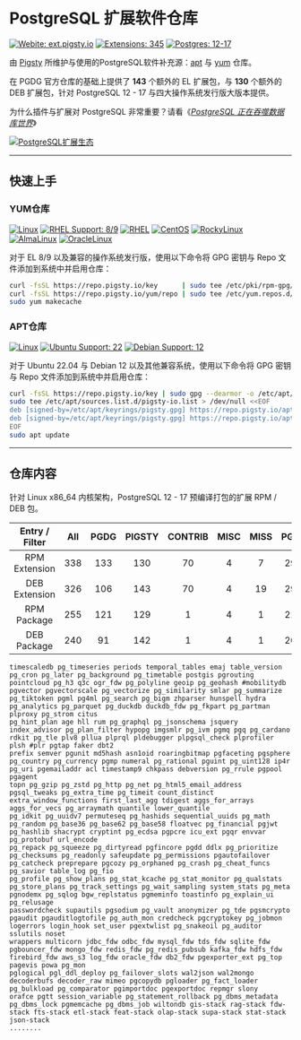 # PostgreSQL 扩展软件仓库

[![Webite: ext.pigsty.io](https://img.shields.io/badge/website-ext.pigsty.io-slategray?style=flat&logo=cilium&logoColor=white)](https://ext.pigsty.io)
[![Extensions: 345](https://img.shields.io/badge/extensions-345-%233E668F?style=flat&logo=postgresql&logoColor=white&labelColor=3E668F)](https://pigsty.io/docs/pgext/list)
[![Postgres: 12-17](https://img.shields.io/badge/PostgreSQL-12~17-%233E668F?style=flat&logo=postgresql&labelColor=3E668F&logoColor=white)](https://pigsty.io/docs/pgsql)

由 [Pigsty](https://pigsty.io) 所维护与使用的PostgreSQL软件补充源：[apt](#apt-repo) 与 [yum](#yum-repo) 仓库。

在 PGDG 官方仓库的基础上提供了 **143** 个额外的 EL 扩展包，与 **130** 个额外的 DEB 扩展包，针对 PostgreSQL 12 - 17 与四大操作系统发行版大版本提供。

为什么插件与扩展对 PostgreSQL 非常重要？请看《[*PostgreSQL 正在吞噬数据库世界*](https://pigsty.cc/zh/blog/pg/pg-eat-db-world/)》

[![PostgreSQL扩展生态](https://pigsty.cc/img/pigsty/ecosystem.jpg)](https://pigsty.cc/zh/blog/pg/pg-eat-db-world/)


-------

## 快速上手


### YUM仓库

[![Linux](https://img.shields.io/badge/Linux-x86_64-%23FCC624?style=flat&logo=linux&labelColor=FCC624&logoColor=black)](https://pigsty.io/docs/node)
[![RHEL Support: 8/9](https://img.shields.io/badge/EL-7/8/9-red?style=flat&logo=redhat&logoColor=red)](https://pigsty.io/docs/pgext/list/rpm/)
[![RHEL](https://img.shields.io/badge/RHEL-slategray?style=flat&logo=redhat&logoColor=red)](https://pigsty.io/docs/pgext/list/rpm/)
[![CentOS](https://img.shields.io/badge/CentOS-slategray?style=flat&logo=centos&logoColor=%23262577)](https://almalinux.org/)
[![RockyLinux](https://img.shields.io/badge/RockyLinux-slategray?style=flat&logo=rockylinux&logoColor=%2310B981)](https://almalinux.org/)
[![AlmaLinux](https://img.shields.io/badge/AlmaLinux-slategray?style=flat&logo=almalinux&logoColor=black)](https://almalinux.org/)
[![OracleLinux](https://img.shields.io/badge/OracleLinux-slategray?style=flat&logo=oracle&logoColor=%23F80000)](https://almalinux.org/)

对于 EL 8/9 以及兼容的操作系统发行版，使用以下命令将 GPG 密钥与 Repo 文件添加到系统中并启用仓库：

```bash
curl -fsSL https://repo.pigsty.io/key      | sudo tee /etc/pki/rpm-gpg/RPM-GPG-KEY-pigsty >/dev/null  # 添加 gpg 密钥
curl -fsSL https://repo.pigsty.io/yum/repo | sudo tee /etc/yum.repos.d/pigsty.repo        >/dev/null  # 添加 repo 文件
sudo yum makecache
```

### APT仓库

[![Linux](https://img.shields.io/badge/Linux-x86_64-%23FCC624?style=flat&logo=linux&labelColor=FCC624&logoColor=black)](https://pigsty.io/docs/node)
[![Ubuntu Support: 22](https://img.shields.io/badge/Ubuntu-22-%23E95420?style=flat&logo=ubuntu&logoColor=%23E95420)](https://pigsty.io/docs/pgext/list/deb/)
[![Debian Support: 12](https://img.shields.io/badge/Debian-12-%23A81D33?style=flat&logo=debian&logoColor=%23A81D33)](https://pigsty.io/docs/reference/compatibility/)

对于 Ubuntu 22.04 与 Debian 12 以及其他兼容系统，使用以下命令将 GPG 密钥与 Repo 文件添加到系统中并启用仓库：

```bash
curl -fsSL https://repo.pigsty.io/key | sudo gpg --dearmor -o /etc/apt/keyrings/pigsty.gpg  # 添加 gpg 密钥
sudo tee /etc/apt/sources.list.d/pigsty-io.list > /dev/null <<EOF
deb [signed-by=/etc/apt/keyrings/pigsty.gpg] https://repo.pigsty.io/apt/infra generic main 
deb [signed-by=/etc/apt/keyrings/pigsty.gpg] https://repo.pigsty.io/apt/pgsql/$(lsb_release -cs) $(lsb_release -cs) main
EOF
sudo apt update
```


-------

## 仓库内容

针对 Linux x86_64 内核架构，PostgreSQL 12 - 17 预编译打包的扩展 RPM / DEB 包。

| Entry / Filter | All | PGDG | PIGSTY | CONTRIB | MISC | MISS | PG17 | PG16 | PG15 | PG14 | PG13 | PG12 |
|:--------------:|:---:|:----:|:------:|:-------:|:----:|:----:|:----:|:----:|:----:|:----:|:----:|:----:|
| RPM Extension  | 338 | 133  |  130   |   70    |  4   |  7   | 297  | 333  | 336  | 328  | 319  | 310  |
| DEB Extension  | 326 | 106  |  143   |   70    |  4   |  19  | 290  | 322  | 324  | 316  | 307  | 300  |
|  RPM Package   | 255 | 121  |  129   |    1    |  4   |  1   | 216  | 250  | 253  | 248  | 241  | 232  |
|  DEB Package   | 240 |  91  |  142   |    1    |  4   |  1   | 206  | 236  | 238  | 233  | 226  | 219  |

```
timescaledb pg_timeseries periods temporal_tables emaj table_version pg_cron pg_later pg_background pg_timetable postgis pgrouting pointcloud pg_h3 q3c ogr_fdw pg_polyline geoip pg_geohash #mobilitydb
pgvector pgvectorscale pg_vectorize pg_similarity smlar pg_summarize pg_tiktoken pgml pg4ml pg_search pg_bigm zhparser hunspell hydra pg_analytics pg_parquet pg_duckdb duckdb_fdw pg_fkpart pg_partman plproxy pg_strom citus
pg_hint_plan age hll rum pg_graphql pg_jsonschema jsquery index_advisor pg_plan_filter hypopg imgsmlr pg_ivm pgmq pgq pg_cardano rdkit pg_tle plv8 pllua plprql pldebugger plpgsql_check plprofiler plsh #plr pgtap faker dbt2
prefix semver pgunit md5hash asn1oid roaringbitmap pgfaceting pgsphere pg_country pg_currency pgmp numeral pg_rational pguint pg_uint128 ip4r pg_uri pgemailaddr acl timestamp9 chkpass debversion pg_rrule pgpool pgagent
topn pg_gzip pg_zstd pg_http pg_net pg_html5_email_address pgsql_tweaks pg_extra_time pg_timeit count_distinct extra_window_functions first_last_agg tdigest aggs_for_arrays aggs_for_vecs pg_arraymath quantile lower_quantile
pg_idkit pg_uuidv7 permuteseq pg_hashids sequential_uuids pg_math pg_random pg_base36 pg_base62 pg_base58 floatvec pg_financial pgjwt pg_hashlib shacrypt cryptint pg_ecdsa pgpcre icu_ext pgqr envvar pg_protobuf url_encode
pg_repack pg_squeeze pg_dirtyread pgfincore pgdd ddlx pg_prioritize pg_checksums pg_readonly safeupdate pg_permissions pgautofailover pg_catcheck preprepare pgcozy pg_orphaned pg_crash pg_cheat_funcs pg_savior table_log pg_fio
pg_profile pg_show_plans pg_stat_kcache pg_stat_monitor pg_qualstats pg_store_plans pg_track_settings pg_wait_sampling system_stats pg_meta pgnodemx pg_sqlog bgw_replstatus pgmeminfo toastinfo pg_explain_ui pg_relusage 
passwordcheck supautils pgsodium pg_vault anonymizer pg_tde pgsmcrypto pgaudit pgauditlogtofile pg_auth_mon credcheck pgcryptokey pg_jobmon logerrors login_hook set_user pgextwlist pg_snakeoil pg_auditor sslutils noset
wrappers multicorn jdbc_fdw odbc_fdw mysql_fdw tds_fdw sqlite_fdw pgbouncer_fdw mongo_fdw redis_fdw pg_redis_pubsub kafka_fdw hdfs_fdw firebird_fdw aws_s3 log_fdw oracle_fdw db2_fdw pgexporter_ext pg_top pagevis powa pg_mon
pglogical pgl_ddl_deploy pg_failover_slots wal2json wal2mongo decoderbufs decoder_raw mimeo pgcopydb pgloader pg_fact_loader pg_bulkload pg_comparator pgimportdoc pgexportdoc repmgr slony
orafce pgtt session_variable pg_statement_rollback pg_dbms_metadata pg_dbms_lock pgmemcache pg_dbms_job wiltondb gis-stack rag-stack fdw-stack fts-stack etl-stack feat-stack olap-stack supa-stack stat-stack json-stack
........ 
```
